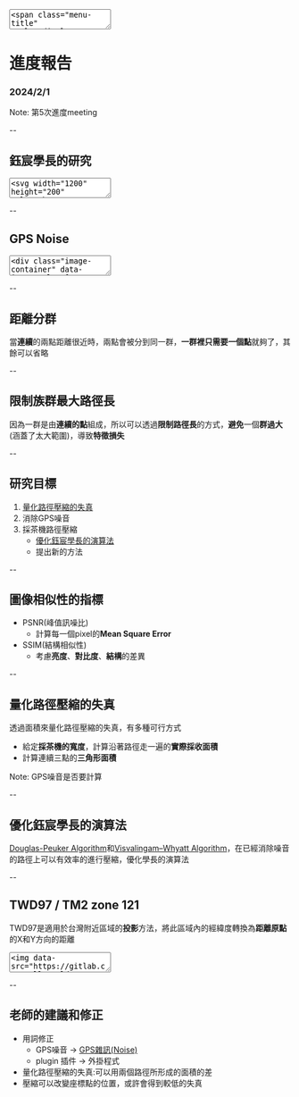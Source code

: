 <textarea>
<span class="menu-title" style="display: none">2024/2/1</span>
</textarea>

# 進度報告
### 2024/2/1

Note:
第5次進度meeting

--

## 鈺宸學長的研究

<textarea>
<svg width="1200" height="200" xmlns="http://www.w3.org/2000/svg">

  <!-- 採茶機路徑壓縮 -->
  <rect x="10" y="30" width="160" height="80" fill="lightblue" stroke="black"/>
  <text x="40" y="60" font-family="Verdana" font-size="24" fill="black">採茶機</text>
  <text x="40" y="90" font-family="Verdana" font-size="24" fill="black">路徑壓縮</text>
  <!-- 箭頭到 GPS噪音 -->
  <line x1="170" y1="70" x2="220" y2="70" stroke="black" stroke-width="2"/>
  <polygon points="220,70 210,65 210,75" fill="black"/>

  <!-- GPS噪音 -->
  <a xlink:href="#/5/2">
  <rect x="220" y="30" width="160" height="80" fill="lightgreen" stroke="black"/>
  <text x="250" y="70" font-family="Verdana" font-size="24" fill="black">GPS噪音</text>
  </a>
  <!-- 箭頭到 距離分群 -->
  <line x1="380" y1="70" x2="430" y2="70" stroke="black" stroke-width="2"/>
  <polygon points="430,70 420,65 420,75" fill="black"/>

  <!-- 距離分群 -->
  <a xlink:href="#/5/3">
  <rect x="430" y="30" width="160" height="80" fill="lightcoral" stroke="black"/>
  <text x="460" y="70" font-family="Verdana" font-size="24" fill="black">距離分群</text>
  </a>
  <!-- 箭頭到 過度壓縮 -->
  <line x1="590" y1="70" x2="640" y2="70" stroke="black" stroke-width="2"/>
  <polygon points="640,70 630,65 630,75" fill="black"/>

  <!-- 過度壓縮 -->
  <rect x="640" y="30" width="160" height="80" fill="lightskyblue" stroke="black"/>
  <text x="670" y="70" font-family="Verdana" font-size="24" fill="black">過度壓縮</text>
  <!-- 箭頭到 限制族群最大路徑長 -->
  <line x1="800" y1="70" x2="850" y2="70" stroke="black" stroke-width="2"/>
  <polygon points="850,70 840,65 840,75" fill="black"/>

  <!-- 限制族群最大路徑長 -->
  <a xlink:href="#/5/4">
  <rect x="850" y="30" width="160" height="80" fill="lightpink" stroke="black"/>
  <text x="880" y="60" font-family="Verdana" font-size="24" fill="black">限制族群</text>
  <text x="880" y="90" font-family="Verdana" font-size="24" fill="black">最大路徑長</text>
  </a>
</svg>
</textarea>

--

## GPS Noise

<textarea>
<div class="image-container" data-image-urls='[
"https://gitlab.com/HelloWorldOvO/presentation-resource/-/raw/main/20240201/GPS_noise_1.png",
"https://gitlab.com/HelloWorldOvO/presentation-resource/-/raw/main/20240201/GPS_noise_2.png"
]'>

<canvas class="image_canvas" height="520" width="650"></canvas>
<button class="previous_button">&#9664;</button>
<button class="next_button">&#9654;</button>
</div>
</textarea>

--

## 距離分群
當**連續**的兩點距離很近時，兩點會被分到同一群，**一群裡只需要一個點**就夠了，其餘可以省略

--

## 限制族群最大路徑長
因為一群是由**連續的點**組成，所以可以透過**限制路徑長**的方式，**避免**一個**群過大**(涵蓋了太大範圍)，導致**特徵損失**

--

## 研究目標
1. [量化路徑壓縮的失真](#/5/7)
2. 消除GPS噪音
3. 採茶機路徑壓縮
    - [優化鈺宸學長的演算法](#/5/8)
    - 提出新的方法

--

## 圖像相似性的指標
+ PSNR(峰值訊噪比)
  + 計算每一個pixel的**Mean Square Error**
+ SSIM(結構相似性)
  + 考慮**亮度**、**對比度**、**結構**的差異

--

## 量化路徑壓縮的失真
透過面積來量化路徑壓縮的失真，有多種可行方式
+ 給定**採茶機的寬度**，計算沿著路徑走一遍的**實際採收面積**
+ 計算連續三點的**三角形面積**

Note:
GPS噪音是否要計算

--

## 優化鈺宸學長的演算法
[Douglas-Peuker Algorithm](#/4/3)和[Visvalingam–Whyatt Algorithm](#/4/4)，在已經消除噪音的路徑上可以有效率的進行壓縮，優化學長的演算法

--

## TWD97 / TM2 zone 121
TWD97是適用於台灣附近區域的**投影**方法，將此區域內的經緯度轉換為**距離原點**的X和Y方向的距離
<textarea>
<img data-src="https://gitlab.com/HelloWorldOvO/presentation-resource/-/raw/main/20240201/TWD97_TM2_zone_121.png" alt="TWD97">
</textarea>

--

## 老師的建議和修正
+ 用詞修正
  + GPS噪音 -> [GPS雜訊(Noise)](#/5/2)
  + plugin 插件 -> 外掛程式
+ 量化路徑壓縮的失真:可以用兩個路徑所形成的面積的差
+ 壓縮可以改變座標點的位置，或許會得到較低的失真
